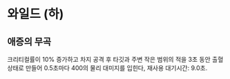 # 와일드 (하)

## 애증의 무곡

크리티컬률이 10% 증가하고 차지 공격 후 타깃과 주변 작은 범위의 적을 3초 동안 출혈 상태로 만들어 0.5초마다 400의 물리 대미지를 입힌다, 재사용 대기시간: 9.0초.
